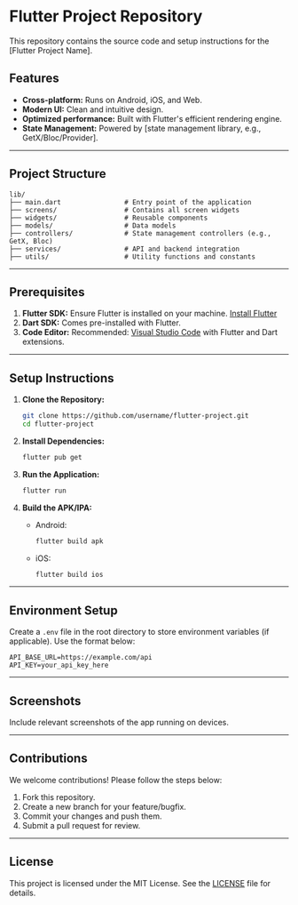 # Flutter Project Repository

This repository contains the source code and setup instructions for the [Flutter Project Name].

## Features

- **Cross-platform:** Runs on Android, iOS, and Web.
- **Modern UI:** Clean and intuitive design.
- **Optimized performance:** Built with Flutter's efficient rendering engine.
- **State Management:** Powered by [state management library, e.g., GetX/Bloc/Provider].

---

## Project Structure

```
lib/
├── main.dart                # Entry point of the application
├── screens/                 # Contains all screen widgets
├── widgets/                 # Reusable components
├── models/                  # Data models
├── controllers/             # State management controllers (e.g., GetX, Bloc)
├── services/                # API and backend integration
├── utils/                   # Utility functions and constants
```

---

## Prerequisites

1. **Flutter SDK:** Ensure Flutter is installed on your machine. [Install Flutter](https://flutter.dev/docs/get-started/install)
2. **Dart SDK:** Comes pre-installed with Flutter.
3. **Code Editor:** Recommended: [Visual Studio Code](https://code.visualstudio.com/) with Flutter and Dart extensions.

---

## Setup Instructions

1. **Clone the Repository:**
   ```bash
   git clone https://github.com/username/flutter-project.git
   cd flutter-project
   ```

2. **Install Dependencies:**
   ```bash
   flutter pub get
   ```

3. **Run the Application:**
   ```bash
   flutter run
   ```

4. **Build the APK/IPA:**
   - Android:
     ```bash
     flutter build apk
     ```
   - iOS:
     ```bash
     flutter build ios
     ```

---

## Environment Setup

Create a `.env` file in the root directory to store environment variables (if applicable). Use the format below:

```
API_BASE_URL=https://example.com/api
API_KEY=your_api_key_here
```

---

## Screenshots

Include relevant screenshots of the app running on devices.

---

## Contributions

We welcome contributions! Please follow the steps below:

1. Fork this repository.
2. Create a new branch for your feature/bugfix.
3. Commit your changes and push them.
4. Submit a pull request for review.

---

## License

This project is licensed under the MIT License. See the [LICENSE](LICENSE) file for details.
